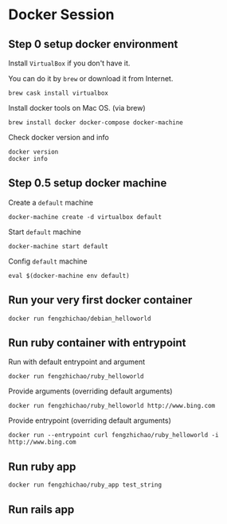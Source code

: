 # Docker Session

## Step 0 setup docker environment

Install `VirtualBox` if you don't have it.

You can do it by `brew` or download it from Internet.

```
brew cask install virtualbox
```

Install docker tools on Mac OS. (via brew)

```
brew install docker docker-compose docker-machine
```

Check docker version and info

```
docker version
docker info
```

## Step 0.5 setup docker machine

Create a `default` machine

```
docker-machine create -d virtualbox default
```

Start `default` machine
```
docker-machine start default
```

Config `default` machine
```
eval $(docker-machine env default)
```

## Run your very first docker container

```
docker run fengzhichao/debian_helloworld
```

## Run ruby container with entrypoint

Run with default entrypoint and argument

```
docker run fengzhichao/ruby_helloworld
```

Provide arguments (overriding default arguments)

```
docker run fengzhichao/ruby_helloworld http://www.bing.com
```

Provide entrypoint (overriding default arguments)

```
docker run --entrypoint curl fengzhichao/ruby_helloworld -i http://www.bing.com
```

## Run ruby app

```
docker run fengzhichao/ruby_app test_string
```

## Run rails app

```
```
